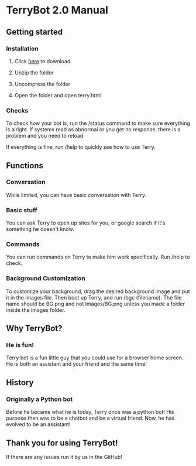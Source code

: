 # TerryBot 2.0 Manual

## Getting started

### Installation

1. Click [here](https://github.com/Imeanbusiness/TerryBot2.0/archive/refs/tags/Beta.1.0.1.zip) to download.

2. Unzip the folder

3. Uncompress the folder

4. Open the folder and open terry.html

### Checks

To check how your bot is, run the /status command to make sure everything is alright. If systems read as abnormal or you get no response, there is a problem and you need to reload.

If everything is fine, run /help to quickly see how to use Terry.

## Functions 

### Conversation

While limited, you can have basic conversation with Terry.

### Basic stuff

You can ask Terry to open up sites for you, or google search if it's something he doesn't know.

### Commands

You can run commands on Terry to make him work specifically. Run /help to check.

### Background Customization

To customize your background, drag the desired background image and put it in the images file. Then boot up Terry, and run /bgc (filename). The file name should be BG.png and not Images/BG.png unless you made a folder inside the images folder.

## Why TerryBot?

### He is fun!

Terry bot is a fun little guy that you could use for a browser home screen. He is both an assistant and your friend and the same time!

## History

### Originally a Python bot

Before he became what he is today, Terry once was a python bot! His purpose then was to be a chatbot and be a virtual friend. Now, he has evolved to be an assistant!

## Thank you for using TerryBot!

If there are any issues run it by us in the GitHub!
